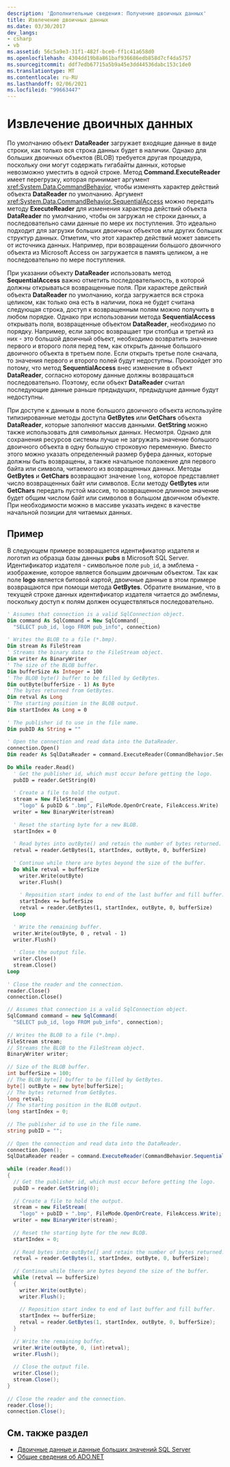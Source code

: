 ```yaml
---
description: 'Дополнительные сведения: Получение двоичных данных'
title: Извлечение двоичных данных
ms.date: 03/30/2017
dev_langs:
- csharp
- vb
ms.assetid: 56c5a9e3-31f1-482f-bce0-ff1c41a658d0
ms.openlocfilehash: 4304dd19b8a861baf936686edb858d7cf4da5757
ms.sourcegitcommit: ddf7edb67715a5b9a45e3dd44536dabc153c1de0
ms.translationtype: MT
ms.contentlocale: ru-RU
ms.lasthandoff: 02/06/2021
ms.locfileid: "99663447"
---
```

# <a name="retrieving-binary-data"></a>Извлечение двоичных данных

По умолчанию объект **DataReader** загружает входящие данные в виде строки, как только вся строка данных будет в наличии. Однако для больших двоичных объектов (BLOB) требуется другая процедура, поскольку они могут содержать гигабайты данных, которые невозможно уместить в одной строке. Метод **Command.ExecuteReader** имеет перегрузку, которая принимает аргумент <xref:System.Data.CommandBehavior>, чтобы изменять характер действий объекта **DataReader** по умолчанию. Аргумент <xref:System.Data.CommandBehavior.SequentialAccess> можно передать методу **ExecuteReader** для изменения характера действий объекта **DataReader** по умолчанию, чтобы он загружал не строки данных, а последовательно сами данные по мере их поступления. Это идеально подходит для загрузки больших двоичных объектов или других больших структур данных. Отметим, что этот характер действий может зависеть от источника данных. Например, при возвращении большого двоичного объекта из Microsoft Access он загружается в память целиком, а не последовательно по мере поступления.  
  
 При указании объекту **DataReader** использовать метод **SequentialAccess** важно отметить последовательность, в которой должны открываться возвращенные поля. При характере действий объекта **DataReader** по умолчанию, когда загружается вся строка целиком, как только она есть в наличии, пока не будет считана следующая строка, доступ к возвращенным полям можно получить в любом порядке. Однако при использовании метода **SequentialAccess** открывать поля, возвращенные объектом **DataReader**, необходимо по порядку. Например, если запрос возвращает три столбца и третий из них - это большой двоичный объект, необходимо возвратить значение первого и второго поля перед тем, как открыть данные большого двоичного объекта в третьем поле. Если открыть третье поле сначала, то значения первого и второго полей будут недоступны. Произойдет это потому, что метод **SequentialAccess** внес изменение в объект **DataReader**, согласно которому данные должны возвращаться последовательно. Поэтому, если объект **DataReader** считал последующие данные раньше предыдущих, предыдущие данные будут недоступны.  
  
 При доступе к данным в поле большого двоичного объекта используйте типизированные методы доступа **GetBytes** или **GetChars** объекта **DataReader**, которые заполняют массив данными. **GetString** можно также использовать для символьных данных. Несмотря. Однако для сохранения ресурсов системы лучше не загружать значение большого двоичного объекта в одну большую строковую переменную. Вместо этого можно указать определенный размер буфера данных, которые должны быть возвращены, а также начальное положение для первого байта или символа, читаемого из возвращенных данных. Методы **GetBytes** и **GetChars** возвращают значение `long`, которое представляет число возвращенных байт или символов. Если методу **GetBytes** или **GetChars** передать пустой массив, то возвращенное длинное значение будет общим числом байт или символов в большом двоичном объекте. При необходимости можно в массиве указать индекс в качестве начальной позиции для читаемых данных.  
  
## <a name="example"></a>Пример  

 В следующем примере возвращается идентификатор издателя и логотип из образца базы данных **pubs** в Microsoft SQL Server. Идентификатор издателя - символьное поле `pub_id`, а эмблема - изображение, которое является большим двоичным объектом. Так как поле **logo** является битовой картой, двоичные данные в этом примере возвращаются при помощи метода **GetBytes**. Обратите внимание, что в текущей строке данных идентификатор издателя читается до эмблемы, поскольку доступ к полям должен осуществляться последовательно.  
  
```vb  
' Assumes that connection is a valid SqlConnection object.  
Dim command As SqlCommand = New SqlCommand( _  
  "SELECT pub_id, logo FROM pub_info", connection)  
  
' Writes the BLOB to a file (*.bmp).  
Dim stream As FileStream
' Streams the binary data to the FileStream object.  
Dim writer As BinaryWriter
' The size of the BLOB buffer.  
Dim bufferSize As Integer = 100
' The BLOB byte() buffer to be filled by GetBytes.  
Dim outByte(bufferSize - 1) As Byte
' The bytes returned from GetBytes.  
Dim retval As Long
' The starting position in the BLOB output.  
Dim startIndex As Long = 0
  
' The publisher id to use in the file name.  
Dim pubID As String = ""
  
' Open the connection and read data into the DataReader.  
connection.Open()  
Dim reader As SqlDataReader = command.ExecuteReader(CommandBehavior.SequentialAccess)  
  
Do While reader.Read()  
  ' Get the publisher id, which must occur before getting the logo.  
  pubID = reader.GetString(0)  
  
  ' Create a file to hold the output.  
  stream = New FileStream( _  
    "logo" & pubID & ".bmp", FileMode.OpenOrCreate, FileAccess.Write)  
  writer = New BinaryWriter(stream)  
  
  ' Reset the starting byte for a new BLOB.  
  startIndex = 0  
  
  ' Read bytes into outByte() and retain the number of bytes returned.  
  retval = reader.GetBytes(1, startIndex, outByte, 0, bufferSize)  
  
  ' Continue while there are bytes beyond the size of the buffer.  
  Do While retval = bufferSize  
    writer.Write(outByte)  
    writer.Flush()  
  
    ' Reposition start index to end of the last buffer and fill buffer.  
    startIndex += bufferSize  
    retval = reader.GetBytes(1, startIndex, outByte, 0, bufferSize)  
  Loop  
  
  ' Write the remaining buffer.  
  writer.Write(outByte, 0 , retval - 1)  
  writer.Flush()  
  
  ' Close the output file.  
  writer.Close()  
  stream.Close()  
Loop  
  
' Close the reader and the connection.  
reader.Close()  
connection.Close()  
```  
  
```csharp  
// Assumes that connection is a valid SqlConnection object.  
SqlCommand command = new SqlCommand(  
  "SELECT pub_id, logo FROM pub_info", connection);  
  
// Writes the BLOB to a file (*.bmp).  
FileStream stream;
// Streams the BLOB to the FileStream object.  
BinaryWriter writer;
  
// Size of the BLOB buffer.  
int bufferSize = 100;
// The BLOB byte[] buffer to be filled by GetBytes.  
byte[] outByte = new byte[bufferSize];
// The bytes returned from GetBytes.  
long retval;
// The starting position in the BLOB output.  
long startIndex = 0;
  
// The publisher id to use in the file name.  
string pubID = "";
  
// Open the connection and read data into the DataReader.  
connection.Open();  
SqlDataReader reader = command.ExecuteReader(CommandBehavior.SequentialAccess);  
  
while (reader.Read())  
{  
  // Get the publisher id, which must occur before getting the logo.  
  pubID = reader.GetString(0);
  
  // Create a file to hold the output.  
  stream = new FileStream(  
    "logo" + pubID + ".bmp", FileMode.OpenOrCreate, FileAccess.Write);  
  writer = new BinaryWriter(stream);  
  
  // Reset the starting byte for the new BLOB.  
  startIndex = 0;  
  
  // Read bytes into outByte[] and retain the number of bytes returned.  
  retval = reader.GetBytes(1, startIndex, outByte, 0, bufferSize);  
  
  // Continue while there are bytes beyond the size of the buffer.  
  while (retval == bufferSize)  
  {  
    writer.Write(outByte);  
    writer.Flush();  
  
    // Reposition start index to end of last buffer and fill buffer.  
    startIndex += bufferSize;  
    retval = reader.GetBytes(1, startIndex, outByte, 0, bufferSize);  
  }  
  
  // Write the remaining buffer.  
  writer.Write(outByte, 0, (int)retval);  
  writer.Flush();  
  
  // Close the output file.  
  writer.Close();  
  stream.Close();  
}  
  
// Close the reader and the connection.  
reader.Close();  
connection.Close();  
```  
  
## <a name="see-also"></a>См. также раздел

- [Двоичные данные и данные больших значений SQL Server](./sql/sql-server-binary-and-large-value-data.md)
- [Общие сведения об ADO.NET](ado-net-overview.md)
